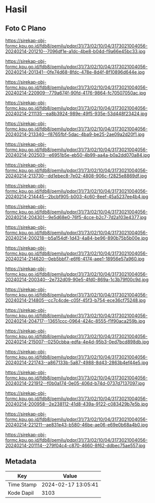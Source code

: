 # Hasil

## Foto C Plano

https://sirekap-obj-formc.kpu.go.id/fdb8/pemilu/pdpr/31/73/02/10/04/3173021004056-20240214-201210--7096df1e-a1dc-4be8-b04d-f9a66e45bc33.jpg

https://sirekap-obj-formc.kpu.go.id/fdb8/pemilu/pdpr/31/73/02/10/04/3173021004056-20240214-201341--0fe74d68-8fdc-478e-8d4f-8f10896d644e.jpg

https://sirekap-obj-formc.kpu.go.id/fdb8/pemilu/pdpr/31/73/02/10/04/3173021004056-20240214-220909--779a674f-90fd-4176-9864-fc70507050ac.jpg

https://sirekap-obj-formc.kpu.go.id/fdb8/pemilu/pdpr/31/73/02/10/04/3173021004056-20240214-211135--ea8b3924-989e-49f5-935e-53d448f23424.jpg

https://sirekap-obj-formc.kpu.go.id/fdb8/pemilu/pdpr/31/73/02/10/04/3173021004056-20240214-213340--f8765fbf-5dac-4ba9-be25-2ae09a2d20f1.jpg

https://sirekap-obj-formc.kpu.go.id/fdb8/pemilu/pdpr/31/73/02/10/04/3173021004056-20240214-202503--e6951b5e-eb50-4b99-aa4a-b0a2dd070a84.jpg

https://sirekap-obj-formc.kpu.go.id/fdb8/pemilu/pdpr/31/73/02/10/04/3173021004056-20240214-213730--dd1ebec8-7e02-4808-906c-f2825e8869df.jpg

https://sirekap-obj-formc.kpu.go.id/fdb8/pemilu/pdpr/31/73/02/10/04/3173021004056-20240214-214445--2bcbf905-b003-4c60-8eef-45a5237ee4b4.jpg

https://sirekap-obj-formc.kpu.go.id/fdb8/pemilu/pdpr/31/73/02/10/04/3173021004056-20240214-204301--9e5d68e0-76f5-4cce-b2c7-7d2a103e4377.jpg

https://sirekap-obj-formc.kpu.go.id/fdb8/pemilu/pdpr/31/73/02/10/04/3173021004056-20240214-200218--b5a154df-1d43-4a84-be96-890b75b5b00e.jpg

https://sirekap-obj-formc.kpu.go.id/fdb8/pemilu/pdpr/31/73/02/10/04/3173021004056-20240214-214620--0eb5bbf7-e6f6-4174-aee1-18956e57a960.jpg

https://sirekap-obj-formc.kpu.go.id/fdb8/pemilu/pdpr/31/73/02/10/04/3173021004056-20240214-200340--2e732d09-90e5-4fd0-869a-1c3b79f00c9d.jpg

https://sirekap-obj-formc.kpu.go.id/fdb8/pemilu/pdpr/31/73/02/10/04/3173021004056-20240214-214805--cc7c4cde-c05f-45f3-b754-ece36cf75248.jpg

https://sirekap-obj-formc.kpu.go.id/fdb8/pemilu/pdpr/31/73/02/10/04/3173021004056-20240214-204717--13651ccc-0964-424c-8555-f1f90aca259b.jpg

https://sirekap-obj-formc.kpu.go.id/fdb8/pemilu/pdpr/31/73/02/10/04/3173021004056-20240214-215007--0250cbba-edfa-4e4d-95b3-0ed7bcd898db.jpg

https://sirekap-obj-formc.kpu.go.id/fdb8/pemilu/pdpr/31/73/02/10/04/3173021004056-20240214-221743--a867133b-5a87-4988-8d43-2863b4ef44e5.jpg

https://sirekap-obj-formc.kpu.go.id/fdb8/pemilu/pdpr/31/73/02/10/04/3173021004056-20240214-221912--f0b0a174-0e05-406d-b74d-0737d7137097.jpg

https://sirekap-obj-formc.kpu.go.id/fdb8/pemilu/pdpr/31/73/02/10/04/3173021004056-20240214-200958--2e238112-41d8-439a-9122-c083429b7e5b.jpg

https://sirekap-obj-formc.kpu.go.id/fdb8/pemilu/pdpr/31/73/02/10/04/3173021004056-20240214-221211--ae831e43-b580-46be-ae06-e69e0b68a4b0.jpg

https://sirekap-obj-formc.kpu.go.id/fdb8/pemilu/pdpr/31/73/02/10/04/3173021004056-20240214-201114--279f04c4-c870-4660-8f62-ddbec75ae557.jpg


## Metadata

| Key        | Value               |
| ---------- | ------------------- |
| Time Stamp | 2024-02-17 13:05:41 |
| Kode Dapil | 3103                |



